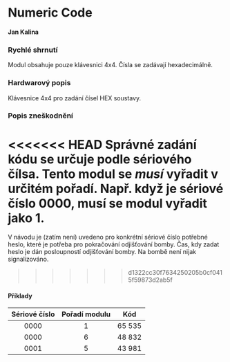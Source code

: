 # Numeric Code

**Jan Kalina**

### Rychlé shrnutí
Modul obsahuje pouze klávesnici 4x4. Čísla se zadávají hexadecimálně.

### Hardwarový popis
Klávesnice 4x4 pro zadání čísel HEX soustavy.

### Popis zneškodnění
<<<<<<< HEAD
Správné zadání kódu se určuje podle sériového čílsa. Tento modul se *musí* vyřadit v určitém pořadí. Např. když je sériové číslo 0000, musí se modul vyřadit jako 1.
=======
V návodu je (zatím není) uvedeno pro konkrétní sériové číslo potřebné heslo, které je potřeba pro pokračování odjišťování bomby.
Čas, kdy zadat heslo je dán posloupností odjišťování bomby. Na bombě není nijak signalizováno.
>>>>>>> d1322cc30f7634250205b0cf0415f59873d2ab5f

#### Příklady
| Sériové číslo | Pořadí modulu | Kód |
| :-: | :-: | :-: |
| 0000 | 1 | 65 535 |
| 0000 | 6 | 48 832 |
| 0001 | 5 | 43 981 |
